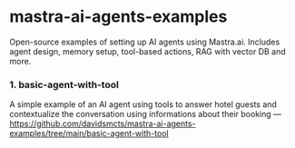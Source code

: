 # mastra-ai-agents-examples

Open-source examples of setting up AI agents using Mastra.ai. Includes agent design, memory setup, tool-based actions, RAG with vector DB and more.

### 1. basic-agent-with-tool

A simple example of an AI agent using tools to answer hotel guests and contextualize the conversation using informations about their booking — https://github.com/davidsmcts/mastra-ai-agents-examples/tree/main/basic-agent-with-tool
